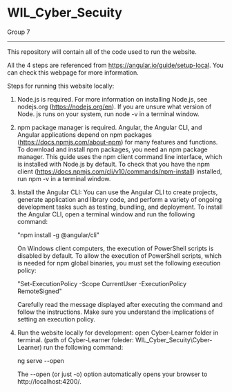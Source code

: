 # WIL_Cyber_Secuity
Group 7

------------

This repository will contain all of the code used to run the website.



All the 4 steps are referenced from https://angular.io/guide/setup-local.
You can check this webpage for more information.

Steps for running this website locally:

1. Node.js is required.
    For more information on installing Node.js, 
    see nodejs.org (https://nodejs.org/en). If you are unsure what version of Node.
    js runs on your system, run node -v in a terminal window.

2. npm package manager is required.
    Angular, the Angular CLI, and Angular applications depend on 
    npm packages (https://docs.npmjs.com/about-npm) for many features and functions. 
    To download and install npm packages, you need an npm package manager. 
    This guide uses the npm client command line interface, which is installed with 
    Node.js by default. 
    To check that you have the npm client (https://docs.npmjs.com/cli/v10/commands/npm-install) 
    installed, run npm -v in a terminal window.

3. Install the Angular CLI:
    You can use the Angular CLI to create projects, generate application and library code, 
    and perform a variety of ongoing development tasks such as testing, bundling, and deployment.
    To install the Angular CLI, open a terminal window and run the following command:

    "npm install -g @angular/cli"

    On Windows client computers, the execution of PowerShell scripts is disabled by default. 
    To allow the execution of PowerShell scripts, which is needed for npm global binaries, 
    you must set the following execution policy:

    "Set-ExecutionPolicy -Scope CurrentUser -ExecutionPolicy RemoteSigned"

    Carefully read the message displayed after executing the command and follow the instructions. 
    Make sure you understand the implications of setting an execution policy.

4. Run the website locally for development:
    open Cyber-Learner folder in terminal. (path of Cyber-Learner foleder: WIL_Cyber_Secuity\Cyber-Learner)
    run the following command: 

    ng serve --open

    The --open (or just -o) option automatically opens your browser to http://localhost:4200/.
